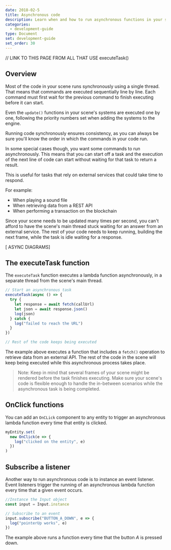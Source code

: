 ```yaml
---
date: 2018-02-5
title: Asynchronous code
description: Learn when and how to run asynchronous functions in your scene's code.
categories:
  - development-guide
type: Document
set: development-guide
set_order: 30
---
```


// LINK TO THIS PAGE FROM ALL THAT USE executeTask()

## Overview

Most of the code in your scene runs synchronously using a single thread. That means that commands are executed sequentially line by line. Each command must first wait for the previous command to finish executing before it can start.

Even the `update()` functions in your scene's systems are executed one by one, following the priority numbers set when adding the systems to the engine.

Running code synchronously ensures consistency, as you can always be sure you'll know the order in which the commands in your code run.

In some special cases though, you want some commands to run asynchronously. This means that you can start off a task and the execution of the next line of code can start without waiting for that task to return a result.

This is useful for tasks that rely on external services that could take time to respond.

For example:

- When playing a sound file
- When retrieving data from a REST API
- When performing a transaction on the blockchain

<!--
- When parsing a JSON file (??)
-->

Since your scene needs to be updated many times per second, you can't afford to have the scene's main thread stuck waiting for an answer from an external service. The rest of your code needs to keep running, building the next frame, while the task is idle waiting for a response.

[ ASYNC DIAGRAMS]

## The executeTask function

The `executeTask` function executes a lambda function asynchronously, in a separate thread from the scene's main thread.

```ts
// Start an asynchronous task
executeTask(async () => {
  try {
    let response = await fetch(callUrl)
    let json = await response.json()
    log(json)
  } catch {
    log("failed to reach the URL")
  }
})

// Rest of the code keeps being executed
```

The example above executes a function that includes a `fetch()` operation to retrieve data from an external API. The rest of the code in the scene will keep being executed while this asynchronous process takes place.

<!--
Note that there are two `await` statements here, one to get data from
-->

> Note: Keep in mind that several frames of your scene might be rendered before the task finishes executing. Make sure your scene's code is flexible enough to handle the in-between scenarios while the asynchronous task is being completed.

## OnClick functions

You can add an `OnCLick` component to any entity to trigger an asynchronous lambda function every time that entity is clicked.

```ts
myEntity.set(
  new OnClick(e => {
    log("clicked on the entity", e)
  })
)
```

## Subscribe a listener

Another way to run asynchronous code is to instance an event listener. Event listeners trigger the running of an asynchronous lambda function every time that a given event occurs.

```ts
//Instance the Input object
const input = Input.instance

// Subscribe to an event
input.subscribe("BUTTON_A_DOWN", e => {
  log("pointerUp works", e)
})
```

The example above runs a function every time that the button _A_ is pressed down.

<!-- If multiple events in rapid succession, do we get multiple independent threads? -->

